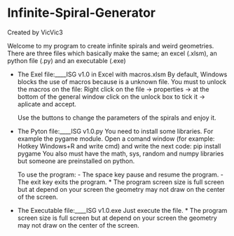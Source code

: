 # Infinite-Spiral-Generator
  Created by VicVic3
  
  Welcome to my program to create infinite spirals and weird geometries.
  There are three files which basically make the same; an excel (.xlsm), an python file (.py) and an executable (.exe)
  
  - The Exel file:____ISG v1.0 in Excel with macros.xlsm
      By default, Windows blocks the use of macros because is a unknown file.
      You must to unlock the macros on the file:
           Right click on the file -> properties -> at the bottom of the general window click on the unlock box to tick it -> aplicate and accept.
          
      Use the buttons to change the parameters of the spirals and enjoy it.
      
      
  - The Pyton file:____ISG v1.0.py
      You need to install some libraries. For example the pygame module.
          Open a comand window (for example: Hotkey Windows+R and write cmd) and write the next code:  pip install pygame
          You also must have the math, sys, random and numpy libraries but someone are preinstalled on python.
          
      To use the program:
          - The space key pause and resume the program.
          - The exit key exits the program.
          * The program screen size is full screen but at depend on your screen the geometry may not draw on the center of the screen.
  
  
  - The Executable file:____ISG v1.0.exe
      Just execute the file.
          * The program screen size is full screen but at depend on your screen the geometry may not draw on the center of the screen.
